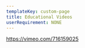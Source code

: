 ```yaml
---
templateKey: custom-page
title: Educational Videos
userRequirement: NONE
---
```

<https://vimeo.com/716159025>